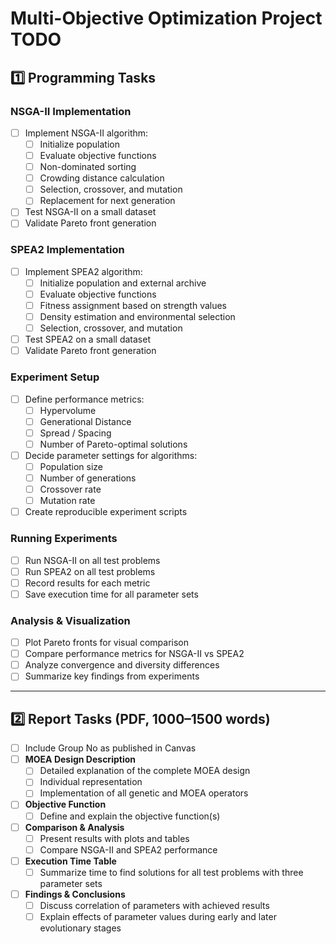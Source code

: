 # Multi-Objective Optimization Project TODO

## 1️⃣ Programming Tasks

### NSGA-II Implementation

- [ ] Implement NSGA-II algorithm:
  - [ ] Initialize population
  - [ ] Evaluate objective functions
  - [ ] Non-dominated sorting
  - [ ] Crowding distance calculation
  - [ ] Selection, crossover, and mutation
  - [ ] Replacement for next generation
- [ ] Test NSGA-II on a small dataset
- [ ] Validate Pareto front generation

### SPEA2 Implementation

- [ ] Implement SPEA2 algorithm:
  - [ ] Initialize population and external archive
  - [ ] Evaluate objective functions
  - [ ] Fitness assignment based on strength values
  - [ ] Density estimation and environmental selection
  - [ ] Selection, crossover, and mutation
- [ ] Test SPEA2 on a small dataset
- [ ] Validate Pareto front generation

### Experiment Setup

- [ ] Define performance metrics:
  - [ ] Hypervolume
  - [ ] Generational Distance
  - [ ] Spread / Spacing
  - [ ] Number of Pareto-optimal solutions
- [ ] Decide parameter settings for algorithms:
  - [ ] Population size
  - [ ] Number of generations
  - [ ] Crossover rate
  - [ ] Mutation rate
- [ ] Create reproducible experiment scripts

### Running Experiments

- [ ] Run NSGA-II on all test problems
- [ ] Run SPEA2 on all test problems
- [ ] Record results for each metric
- [ ] Save execution time for all parameter sets

### Analysis & Visualization

- [ ] Plot Pareto fronts for visual comparison
- [ ] Compare performance metrics for NSGA-II vs SPEA2
- [ ] Analyze convergence and diversity differences
- [ ] Summarize key findings from experiments

---

## 2️⃣ Report Tasks (PDF, 1000–1500 words)

- [ ] Include Group No as published in Canvas
- [ ] **MOEA Design Description**
  - [ ] Detailed explanation of the complete MOEA design
  - [ ] Individual representation
  - [ ] Implementation of all genetic and MOEA operators
- [ ] **Objective Function**
  - [ ] Define and explain the objective function(s)
- [ ] **Comparison & Analysis**
  - [ ] Present results with plots and tables
  - [ ] Compare NSGA-II and SPEA2 performance
- [ ] **Execution Time Table**
  - [ ] Summarize time to find solutions for all test problems with three parameter sets
- [ ] **Findings & Conclusions**
  - [ ] Discuss correlation of parameters with achieved results
  - [ ] Explain effects of parameter values during early and later evolutionary stages
